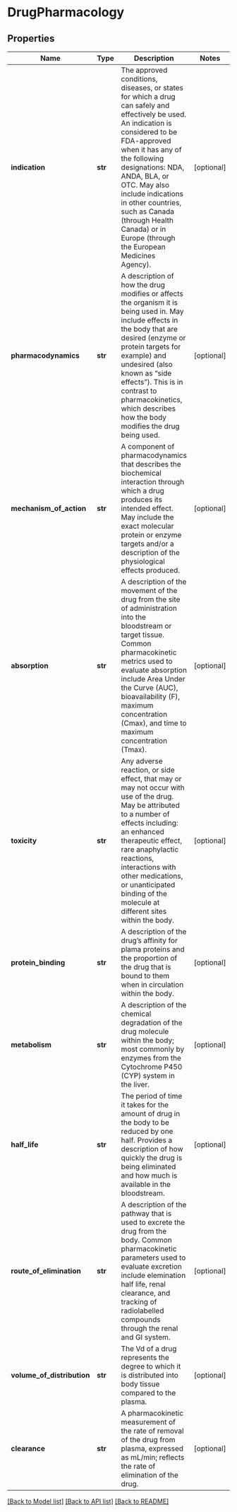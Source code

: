 # DrugPharmacology

## Properties
Name | Type | Description | Notes
------------ | ------------- | ------------- | -------------
**indication** | **str** | The approved conditions, diseases, or states for which a drug can safely and effectively be used. An indication is considered to be FDA-approved when it has any of the following designations: NDA, ANDA, BLA, or OTC. May also include indications in other countries, such as Canada (through Health Canada) or in Europe (through the European Medicines Agency). | [optional] 
**pharmacodynamics** | **str** | A description of how the drug modifies or affects the organism it is being used in. May include effects in the body that are desired (enzyme or protein targets for example) and undesired (also known as “side effects”). This is in contrast to pharmacokinetics, which describes how the body modifies the drug being used. | [optional] 
**mechanism_of_action** | **str** | A component of pharmacodynamics that describes the biochemical interaction through which a drug produces its intended effect. May include the exact molecular protein or enzyme targets and/or a description of the physiological effects produced. | [optional] 
**absorption** | **str** | A description of the movement of the drug from the site of administration into the bloodstream or target tissue. Common pharmacokinetic metrics used to evaluate absorption include Area Under the Curve (AUC), bioavailability (F), maximum concentration (Cmax), and time to maximum concentration (Tmax). | [optional] 
**toxicity** | **str** | Any adverse reaction, or side effect, that may or may not occur with use of the drug. May be attributed to a number of effects including: an enhanced therapeutic effect, rare anaphylactic reactions, interactions with other medications, or unanticipated binding of the molecule at different sites within the body. | [optional] 
**protein_binding** | **str** | A description of the drug’s affinity for plama proteins and the proportion of the drug that is bound to them when in circulation within the body. | [optional] 
**metabolism** | **str** | A description of the chemical degradation of the drug molecule within the body; most commonly by enzymes from the Cytochrome P450 (CYP) system in the liver. | [optional] 
**half_life** | **str** | The period of time it takes for the amount of drug in the body to be reduced by one half. Provides a description of how quickly the drug is being eliminated and how much is available in the bloodstream. | [optional] 
**route_of_elimination** | **str** | A description of the pathway that is used to excrete the drug from the body. Common pharmacokinetic parameters used to evaluate excretion include elemination half life, renal clearance, and tracking of radiolabelled compounds through the renal and GI system. | [optional] 
**volume_of_distribution** | **str** | The Vd of a drug represents the degree to which it is distributed into body tissue compared to the plasma. | [optional] 
**clearance** | **str** | A pharmacokinetic measurement of the rate of removal of the drug from plasma, expressed as mL/min; reflects the rate of elimination of the drug. | [optional] 

[[Back to Model list]](../README.md#documentation-for-models) [[Back to API list]](../README.md#documentation-for-api-endpoints) [[Back to README]](../README.md)

